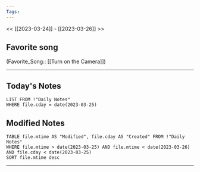```yaml
---
Tags:
---
```

<< [[2023-03-24]] - [[2023-03-26]] >>
## Favorite song
(Favorite_Song:: [[Turn on the Camera]])

___
## Today's Notes
```dataview
LIST FROM !"Daily Notes"
WHERE file.cday = date(2023-03-25)
```
## Modified Notes
```dataview
TABLE file.mtime AS "Modified", file.cday AS "Created" FROM !"Daily Notes" 
WHERE file.mtime > date(2023-03-25) AND file.mtime < date(2023-03-26) AND file.cday < date(2023-03-25)
SORT file.mtime desc
```
___
